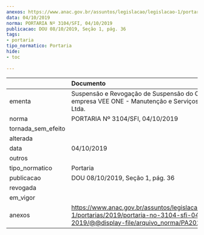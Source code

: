 ```yaml
---
anexos: https://www.anac.gov.br/assuntos/legislacao/legislacao-1/portarias/2019/portaria-no-3104-sfi-04-10-2019/@@display-file/arquivo_norma/PA2019-3104.pdf
data: 04/10/2019
norma: PORTARIA Nº 3104/SFI, 04/10/2019
publicacao: DOU 08/10/2019, Seção 1, pág. 36
tags:
- portaria
tipo_normatico: Portaria
hide: 
- toc 
 
---
```


|                    | Documento                                                                                                                                            |
|:-------------------|:-----------------------------------------------------------------------------------------------------------------------------------------------------|
| ementa             | Suspensão e Revogação de Suspensão do COM da empresa VEE ONE - Manutenção e Serviços Técnicos Ltda.                                                  |
| norma              | PORTARIA Nº 3104/SFI, 04/10/2019                                                                                                                     |
| tornada_sem_efeito |                                                                                                                                                      |
| alterada           |                                                                                                                                                      |
| data               | 04/10/2019                                                                                                                                           |
| outros             |                                                                                                                                                      |
| tipo_normatico     | Portaria                                                                                                                                             |
| publicacao         | DOU 08/10/2019, Seção 1, pág. 36                                                                                                                     |
| revogada           |                                                                                                                                                      |
| em_vigor           |                                                                                                                                                      |
| anexos             | https://www.anac.gov.br/assuntos/legislacao/legislacao-1/portarias/2019/portaria-no-3104-sfi-04-10-2019/@@display-file/arquivo_norma/PA2019-3104.pdf |